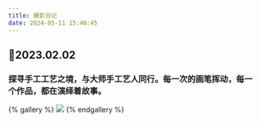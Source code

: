 ```yaml
---
title: 摄影日记
date: 2024-05-11 15:40:45
---
```


## 📅2023.02.02
### 探寻手工工艺之境，与大师手工艺人同行。每一次的画笔挥动，每一个作品，都在演绎着故事。
{% gallery %}
![](https://jsd.012700.xyz/gh/MingTechPro/drawing-bed/photographic-diary_url/202405111519953.jpg)
{% endgallery %}
